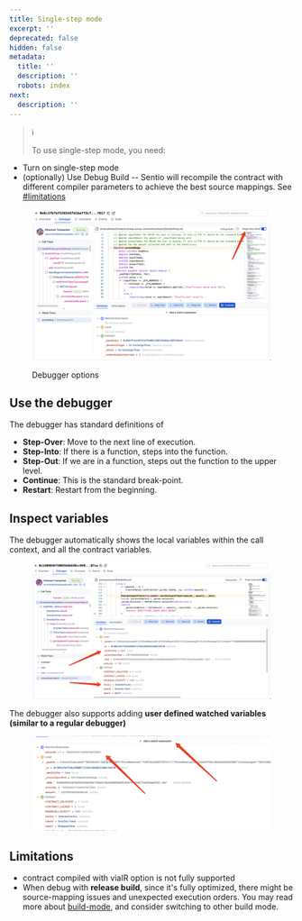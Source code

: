 ```yaml
---
title: Single-step mode
excerpt: ''
deprecated: false
hidden: false
metadata:
  title: ''
  description: ''
  robots: index
next:
  description: ''
---
```

> ℹ️
>
> To use single-step mode, you need:

* Turn on single-step mode
* (optionally) Use Debug Build -- Sentio will recompile the contract with different compiler parameters to achieve the best source mappings. See [#limitations](single-step-mode#limitations "mention")

<figure>
  <img src="https://raw.githubusercontent.com/sentioxyz/docs/main/.gitbook/assets/image (4) (6) (1).png" alt="" />
  <figcaption>
    <p>Debugger options</p>
  </figcaption>
</figure>

## Use the debugger

The debugger has standard definitions of

* **Step-Over**: Move to the next line of execution.
* **Step-Into**: If there is a function, steps into the function.
* **Step-Out**: If we are in a function, steps out the function to the upper level.
* **Continue**: This is the standard break-point.
* **Restart**: Restart from the beginning.

## Inspect variables 

The debugger automatically shows the local variables within the call context, and all the contract variables.

<figure>
  <img src="https://raw.githubusercontent.com/sentioxyz/docs/main/.gitbook/assets/image (1) (1) (1) (2).png" alt="" />
  <figcaption></figcaption>
</figure>

The debugger also supports adding **user defined watched variables (similar to a regular debugger)**

<figure>
  <img src="https://raw.githubusercontent.com/sentioxyz/docs/main/.gitbook/assets/image (1) (1) (3).png" alt="" />
  <figcaption></figcaption>
</figure>

## Limitations

* contract compiled with viaIR option is not fully supported
* When debug with **release build**, since it's fully optimized, there might be source-mapping issues and unexpected execution orders. You may read more about [build-mode](build-mode "mention"), and consider switching to other build mode.